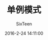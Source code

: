 ---
layout:     post
title:      "单例模式"
subtitle:   " "
date:       2016-2-24 14:11:00
categories: Unity3d
tags:       Unity3d
author:     "SixTeen"
header-img: "img/solvingReport.jpg"
published:   true
---